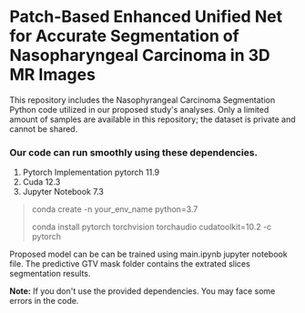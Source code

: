# Patch-Based Enhanced Unified Net for Accurate Segmentation of Nasopharyngeal Carcinoma in 3D MR Images

This repository includes the Nasophyrangeal Carcinoma Segmentation Python code utilized in our proposed study's analyses.  Only a limited amount of samples are available in this repository; the dataset is private and cannot be shared.

### Our code can run smoothly using these dependencies.
1. Pytorch Implementation pytorch 11.9
2. Cuda 12.3
3. Jupyter Notebook 7.3

> conda create -n your_env_name python=3.7
> 
> conda install pytorch torchvision torchaudio cudatoolkit=10.2 -c pytorch

   
Proposed model can be can be trained using main.ipynb jupyter notebook file. The predictive GTV mask folder contains the extrated slices segmentation results.

**Note:** If you don't use the provided dependencies. You may face some errors in the code.
